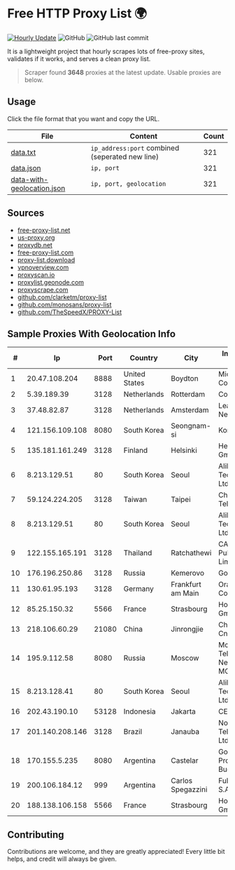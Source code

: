 
# Free HTTP Proxy List 🌍

[![Hourly Update](https://github.com/mertguvencli/http-proxy-list/actions/workflows/main.yml/badge.svg?branch=main)](https://github.com/mertguvencli/http-proxy-list/actions/workflows/main.yml)
![GitHub](https://img.shields.io/github/license/mertguvencli/http-proxy-list)
![GitHub last commit](https://img.shields.io/github/last-commit/mertguvencli/http-proxy-list)

It is a lightweight project that hourly scrapes lots of free-proxy sites, validates if it works, and serves a clean proxy list.


> Scraper found **3648** proxies at the latest update. Usable proxies are below.

## Usage

Click the file format that you want and copy the URL.


|File|Content|Count|
|----|-------|-----|
|[data.txt](https://raw.githubusercontent.com/mertguvencli/http-proxy-list/main/proxy-list/data.txt)|`ip_address:port` combined (seperated new line)|321|
|[data.json](https://raw.githubusercontent.com/mertguvencli/http-proxy-list/main/proxy-list/data.json)|`ip, port`|321|
|[data-with-geolocation.json](https://raw.githubusercontent.com/mertguvencli/http-proxy-list/main/proxy-list/data-with-geolocation.json)|`ip, port, geolocation`|321|

## Sources

* [free-proxy-list.net](https://free-proxy-list.net)
* [us-proxy.org](https://www.us-proxy.org)
* [proxydb.net](http://proxydb.net)
* [free-proxy-list.com](https://free-proxy-list.com/?page=&port=&type%5B%5D=http&type%5B%5D=https&up_time=0&search=Search)
* [proxy-list.download](https://www.proxy-list.download/HTTP)
* [vpnoverview.com](https://vpnoverview.com/privacy/anonymous-browsing/free-proxy-servers)
* [proxyscan.io](https://www.proxyscan.io)
* [proxylist.geonode.com](https://proxylist.geonode.com/api/proxy-list?limit=300&page=1&sort_by=lastChecked&sort_type=desc&protocols=http,https)
* [proxyscrape.com](https://api.proxyscrape.com/v2/?request=displayproxies&protocol=http&timeout=10000&country=all&ssl=all&anonymity=all)
* [github.com/clarketm/proxy-list](https://raw.githubusercontent.com/clarketm/proxy-list/master/proxy-list-raw.txt)
* [github.com/monosans/proxy-list](https://raw.githubusercontent.com/monosans/proxy-list/main/proxies/http.txt)
* [github.com/TheSpeedX/PROXY-List](https://raw.githubusercontent.com/TheSpeedX/PROXY-List/master/http.txt)


## Sample Proxies With Geolocation Info

|#|Ip|Port|Country|City|Internet Service Provider|
|-|--|----|-------|----|-------------------------|
|1|20.47.108.204|8888|United States|Boydton|Microsoft Corporation|
|2|5.39.189.39|3128|Netherlands|Rotterdam|ColoCenter b.v.|
|3|37.48.82.87|3128|Netherlands|Amsterdam|LeaseWeb Netherlands B.V.|
|4|121.156.109.108|8080|South Korea|Seongnam-si|Korea Telecom|
|5|135.181.161.249|3128|Finland|Helsinki|Hetzner Online GmbH|
|6|8.213.129.51|80|South Korea|Seoul|Alibaba (US) Technology Co., Ltd.|
|7|59.124.224.205|3128|Taiwan|Taipei|Chunghwa Telecom Co., Ltd.|
|8|8.213.129.51|80|South Korea|Seoul|Alibaba (US) Technology Co., Ltd.|
|9|122.155.165.191|3128|Thailand|Ratchathewi|CAT Telecom Public Company Limited|
|10|176.196.250.86|3128|Russia|Kemerovo|Goodline.info|
|11|130.61.95.193|3128|Germany|Frankfurt am Main|Oracle Corporation|
|12|85.25.150.32|5566|France|Strasbourg|Host Europe GmbH|
|13|218.106.60.29|21080|China|Jinrongjie|China Unicom CncNet|
|14|195.9.112.58|8080|Russia|Moscow|Moscow Local Telephone Network (OAO MGTS)|
|15|8.213.128.41|80|South Korea|Seoul|Alibaba (US) Technology Co., Ltd.|
|16|202.43.190.10|53128|Indonesia|Jakarta|CEPATNET|
|17|201.140.208.146|3128|Brazil|Janauba|Norte Line Telecomunicacoes Ltda.|
|18|170.155.5.235|8080|Argentina|Castelar|Gobernacion de la Provincia de Buenos Aires|
|19|200.106.184.12|999|Argentina|Carlos Spegazzini|Fullnet Solutions S.A.S.|
|20|188.138.106.158|5566|France|Strasbourg|Host Europe GmbH|



## Contributing

Contributions are welcome, and they are greatly appreciated! Every
little bit helps, and credit will always be given.

